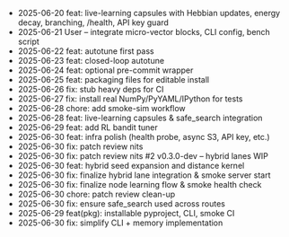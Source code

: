 * 2025-06-20 feat: live-learning capsules with Hebbian updates, energy decay, branching, /health, API key guard
* 2025-06-21 User – integrate micro-vector blocks, CLI config, bench script
* 2025-06-22 feat: autotune first pass
* 2025-06-23 feat: closed-loop autotune
* 2025-06-24 feat: optional pre-commit wrapper
* 2025-06-25 feat: packaging files for editable install
* 2025-06-26 fix: stub heavy deps for CI
* 2025-06-27 fix: install real NumPy/PyYAML/IPython for tests
* 2025-06-28 chore: add smoke-sim workflow
* 2025-06-28 feat: live-learning capsules & safe_search integration
* 2025-06-29 feat: add RL bandit tuner
* 2025-06-30 feat: infra polish (health probe, async S3, API key, etc.)
* 2025-06-30 fix: patch review nits
* 2025-06-30 fix: patch review nits #2
v0.3.0-dev – hybrid lanes WIP
* 2025-06-30 feat: hybrid seed expansion and distance kernel
* 2025-06-30 fix: finalize hybrid lane integration & smoke server start
* 2025-06-30 fix: finalize node learning flow & smoke health check
* 2025-06-30 chore: patch review clean-up
* 2025-06-30 fix: ensure safe_search used across routes
* 2025-06-29 feat(pkg): installable pyproject, CLI, smoke CI
* 2025-06-30 fix: simplify CLI + memory implementation
